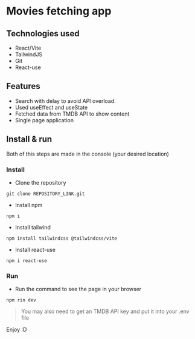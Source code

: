 # Movies fetching app

## Technologies used
- React/Vite
- TailwindJS
- Git
- React-use

## Features
- Search with delay to avoid API overload.
- Used useEffect and useState
- Fetched data from TMDB API to show content
- Single page application

## Install & run
Both of this steps are made in the console (your desired location)
### Install

- Clone the repository
```console
git clone REPOSITORY_LINK.git
```
- Install npm
```console
npm i
```
- Install tailwind
```console
npm install tailwindcss @tailwindcss/vite
```
- Install react-use
```console
npm i react-use
```
### Run
- Run the command to see the page in your browser
```console
npm rin dev
```

> You may also need to get an TMDB API key and put it into your .env file

Enjoy :D